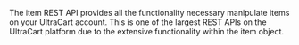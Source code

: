 The item REST API provides all the functionality necessary manipulate items on your UltraCart account.  This is one of the largest REST APIs on the 
UltraCart platform due to the extensive functionality within the item object.